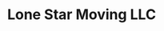 ---
title: "Lone Star Moving LLC"
url: /fresh-meadows/lone-star-moving-llc/
shop: storage rental
---